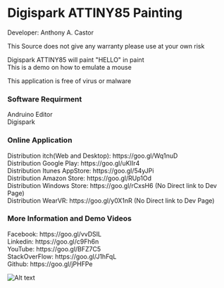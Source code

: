 # Digispark ATTINY85 Painting
Developer: Anthony A. Castor

This Source does not give any warranty please use at your own risk </br>

Digispark ATTINY85 will paint "HELLO" in paint</br>
This is a demo on how to emulate a mouse</br>

This application is free of virus or malware </br>

<h3>Software Requirment </h3>
Andruino Editor<br/>
Digispark<br/>

<h3>Online Application</h3>
Distribution itch(Web and Desktop): https://goo.gl/Wq1nuD </br>
Distribution Google Play: https://goo.gl/uKIIr4 </br>
Distribution Itunes AppStore: https://goo.gl/54yJPi </br>
Distribution Amazon Store: https://goo.gl/RUp1Od </br>
Distribution Windows Store: https://goo.gl/rCxsH6   (No Direct link to Dev Page) </br>
Distribution WearVR: https://goo.gl/y0X1nR  (No Direct link to Dev Page) </br>

<h3>More Information and Demo Videos </h3>
Facebook: https://goo.gl/vvDSIL </br>
Linkedin: https://goo.gl/c9Fh6n </br>
YouTube: https://goo.gl/BFZ7C5 </br>
StackOverFlow: https://goo.gl/J1hFqL </br>
Github: https://goo.gl/jPHFPe </br>

![Alt text](/relative/Demo/1.PNG?raw=true "Demo Picture")